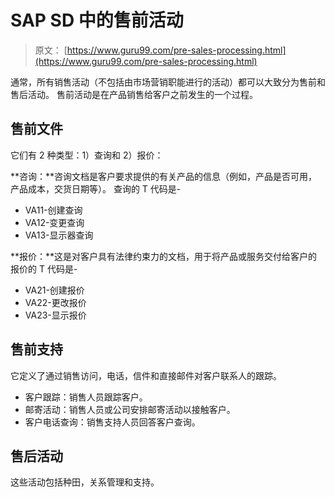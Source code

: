 # SAP SD 中的售前活动

> 原文： [https://www.guru99.com/pre-sales-processing.html](https://www.guru99.com/pre-sales-processing.html)

通常，所有销售活动（不包括由市场营销职能进行的活动）都可以大致分为售前和售后活动。 售前活动是在产品销售给客户之前发生的一个过程。

## 售前文件

它们有 2 种类型：1）查询和 2）报价：

**咨询：**咨询文档是客户要求提供的有关产品的信息（例如，产品是否可用，产品成本，交货日期等）。 查询的 T 代码是-

*   VA11-创建查询
*   VA12-变更查询
*   VA13-显示器查询

**报价：**这是对客户具有法律约束力的文档，用于将产品或服务交付给客户的报价的 T 代码是-

*   VA21-创建报价
*   VA22-更改报价
*   VA23-显示报价

## 售前支持

它定义了通过销售访问，电话，信件和直接邮件对客户联系人的跟踪。

*   客户跟踪：销售人员跟踪客户。
*   邮寄活动：销售人员或公司安排邮寄活动以接触客户。
*   客户电话查询：销售支持人员回答客户查询。

## 售后活动

这些活动包括种田，关系管理和支持。